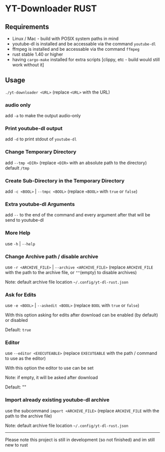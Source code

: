 # YT-Downloader RUST

## Requirements

- Linux / Mac - build with POSIX system paths in mind
- youtube-dl is installed and be accessable via the command `youtube-dl`
- ffmpeg is installed and be accessable via the command `ffmpeg`
- rust stable 1.40 or higher
- having `cargo-make` installed for extra scripts [clippy, etc - build would still work without it]

## Usage

`./yt-downloader <URL>` (replace `<URL>` with the URL)

### audio only

add `-a` to make the output audio-only

### Print youtube-dl output

add `-d` to print stdout of `youtube-dl`

### Change Temporary Directory

add `--tmp <DIR>` (replace `<DIR>` with an absolute path to the directory)
default `/tmp`

### Create Sub-Directory in the Temporary Directory

add `-c <BOOL>` | `--tmpc <BOOL>` (replace `<BOOL>` with `true` or `false`)

### Extra youtube-dl Arguments

add `--` to the end of the command and every argument after that will be send to youtube-dl

### More Help

use `-h` | `--help`

### Change Archive path / disable archive

use `-r <ARCHIVE_FILE>` | `--archive <ARCHIVE_FILE>` (replace `ARCHIVE_FILE` with the path to the archive file, or `""`(empty) to disable archives)

Note: default archive file location `~/.config/yt-dl-rust.json`

### Ask for Edits

use `-e <BOOL>` | `--askedit <BOOL>` (replace `BOOL` with `true` or `false`)

With this option asking for edits after download can be enabled (by default) or disabled

Default: `true`

### Editor

use `--editor <EXECUTEABLE>` (replace `EXECUTEABLE` with the path / command to use as the editor)

With this option the editor to use can be set

Note: if empty, it will be asked after download

Default: ""

### Import already existing youtube-dl archive

use the subcommand `import <ARCHIVE_FILE>` (replace `ARCHIVE_FILE` with the path to the archive file)

Note: default archive file location `~/.config/yt-dl-rust.json`

---

Please note this project is still in development (so not finished) and im still new to rust

